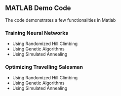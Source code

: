 MATLAB Demo Code
---------------

The code demonstrates a few functionalities in Matlab

### Training Neural Networks

* Using Randomized Hill Climbing
* Using Genetic Algorithms
* Using Simulated Annealing

### Optimizing Travelling Salesman 

* Using Randomized Hill Climbing
* Using Genetic Algorithms
* Using Simulated Annealing

